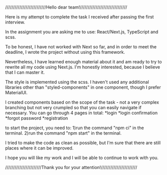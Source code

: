 //////////////////////////Hello dear team!//////////////////////////////

Here is my attempt to complete the task I received after passing the first interview.

In the assignment you are asking me to use: React/Next.js, TypeScript and scss.

To be honest, I have not worked with Next so far, and in order to meet the deadline, I wrote the project without using this framework.

Nevertheless, I have learned enough material about it and am ready to try to rewrite all my code using Next.js.
I'm honestly interested, because I believe that I can master it.

The style is implemented using the scss.
I haven't used any additional libraries other than "styled-components" in one component, though I prefer MaterialUI.

I created components based on the scope of the task - not a very complex branching but not very crumpled so that you can easily navigate if necessary.
You can go through 4 pages in total:
*login
*login confirmation
*forgot password
*registration

to start the project, you need to:
1)run the command "npm ci" in the terminal.
2)run the command "npm start" in the terminal.

I tried to make the code as clean as possible, but I'm sure that there are still places where it can be improved.

I hope you will like my work and I will be able to continue to work with you.

///////////////////////Thank you for your attention!///////////////////////
